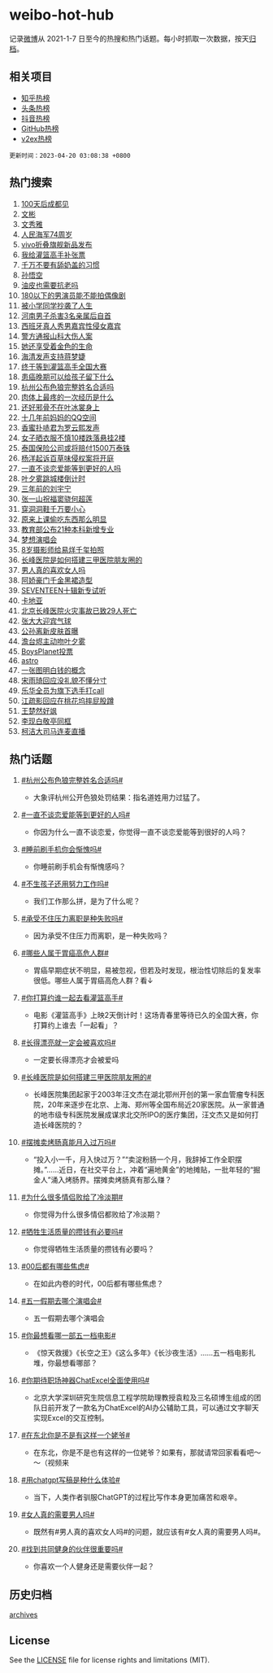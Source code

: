 # weibo-hot-hub

记录[微博](https://www.weibo.com)从 2021-1-7 日至今的热搜和热门话题。每小时抓取一次数据，按天[归档](archives)。

## 相关项目

- [知乎热榜](https://github.com/lonnyzhang423/zhihu-hot-hub)
- [头条热榜](https://github.com/lonnyzhang423/toutiao-hot-hub)
- [抖音热榜](https://github.com/lonnyzhang423/douyin-hot-hub)
- [GitHub热榜](https://github.com/lonnyzhang423/github-hot-hub)
- [v2ex热榜](https://github.com/lonnyzhang423/v2ex-hot-hub)


`更新时间：2023-04-20 03:08:38 +0800`

## 热门搜索

1. [100天后成都见](https://m.weibo.cn/search?containerid=100103type%3D1%26t%3D10%26q%3D%23100%E5%A4%A9%E5%90%8E%E6%88%90%E9%83%BD%E8%A7%81%23&stream_entry_id=51&isnewpage=1&extparam=seat%3D1%26filter_type%3Drealtimehot%26cate%3D10103%26stream_entry_id%3D51%26pos%3D0%26dgr%3D0%26c_type%3D51%26display_time%3D1681931317%26pre_seqid%3D1681931317046027354225&luicode=10000011&lfid=106003type%253D25%2526t%253D3%2526disable_hot%253D1%2526filter_type%253Drealtimehot)
1. [文彬](https://m.weibo.cn/search?containerid=100103type%3D1%26t%3D10%26q%3D%E6%96%87%E5%BD%AC&stream_entry_id=31&isnewpage=1&extparam=seat%3D1%26cate%3D5001%26flag%3D16%26realpos%3D1%26lcate%3D5001%26band_rank%3D1%26stream_entry_id%3D31%26filter_type%3Drealtimehot%26pos%3D0%26q%3D%25E6%2596%2587%25E5%25BD%25AC%26dgr%3D0%26c_type%3D31%26display_time%3D1681931317%26pre_seqid%3D1681931317046027354225&luicode=10000011&lfid=106003type%253D25%2526t%253D3%2526disable_hot%253D1%2526filter_type%253Drealtimehot)
1. [文秀雅](https://m.weibo.cn/search?containerid=100103type%3D1%26t%3D10%26q%3D%E6%96%87%E7%A7%80%E9%9B%85&stream_entry_id=31&isnewpage=1&extparam=seat%3D1%26cate%3D5001%26flag%3D2%26realpos%3D2%26lcate%3D5001%26band_rank%3D2%26stream_entry_id%3D31%26filter_type%3Drealtimehot%26pos%3D1%26q%3D%25E6%2596%2587%25E7%25A7%2580%25E9%259B%2585%26dgr%3D0%26c_type%3D31%26display_time%3D1681931317%26pre_seqid%3D1681931317046027354225&luicode=10000011&lfid=106003type%253D25%2526t%253D3%2526disable_hot%253D1%2526filter_type%253Drealtimehot)
1. [人民海军74周岁](https://m.weibo.cn/search?containerid=100103type%3D1%26t%3D10%26q%3D%23%E4%BA%BA%E6%B0%91%E6%B5%B7%E5%86%9B74%E5%91%A8%E5%B2%81%23&stream_entry_id=31&isnewpage=1&extparam=seat%3D1%26cate%3D5001%26flag%3D0%26realpos%3D3%26lcate%3D5001%26band_rank%3D3%26stream_entry_id%3D31%26filter_type%3Drealtimehot%26pos%3D2%26q%3D%2523%25E4%25BA%25BA%25E6%25B0%2591%25E6%25B5%25B7%25E5%2586%259B74%25E5%2591%25A8%25E5%25B2%2581%2523%26dgr%3D0%26c_type%3D31%26display_time%3D1681931317%26pre_seqid%3D1681931317046027354225&luicode=10000011&lfid=106003type%253D25%2526t%253D3%2526disable_hot%253D1%2526filter_type%253Drealtimehot)
1. [vivo折叠旗舰新品发布](https://m.weibo.cn/search?containerid=100103type%3D1%26t%3D10%26q%3Dvivo%E6%8A%98%E5%8F%A0%E6%97%97%E8%88%B0%E6%96%B0%E5%93%81%E5%8F%91%E5%B8%83&stream_entry_id=31&isnewpage=1&extparam=seat%3D1%26cate%3D5001%26lcate%3D5001%26band_rank%3D4%26stream_entry_id%3D31%26filter_type%3Drealtimehot%26pos%3D3%26adid%3D186826%26q%3Dvivo%25E6%258A%2598%25E5%258F%25A0%25E6%2597%2597%25E8%2588%25B0%25E6%2596%25B0%25E5%2593%2581%25E5%258F%2591%25E5%25B8%2583%26dgr%3D0%26c_type%3D31%26display_time%3D1681931317%26pre_seqid%3D1681931317046027354225&luicode=10000011&lfid=106003type%253D25%2526t%253D3%2526disable_hot%253D1%2526filter_type%253Drealtimehot)
1. [我给灌篮高手补张票](https://m.weibo.cn/search?containerid=100103type%3D1%26t%3D10%26q%3D%23%E6%88%91%E7%BB%99%E7%81%8C%E7%AF%AE%E9%AB%98%E6%89%8B%E8%A1%A5%E5%BC%A0%E7%A5%A8%23&stream_entry_id=31&isnewpage=1&extparam=seat%3D1%26cate%3D5001%26flag%3D0%26realpos%3D4%26lcate%3D5001%26band_rank%3D4%26stream_entry_id%3D31%26filter_type%3Drealtimehot%26pos%3D4%26q%3D%2523%25E6%2588%2591%25E7%25BB%2599%25E7%2581%258C%25E7%25AF%25AE%25E9%25AB%2598%25E6%2589%258B%25E8%25A1%25A5%25E5%25BC%25A0%25E7%25A5%25A8%2523%26dgr%3D0%26c_type%3D31%26display_time%3D1681931317%26pre_seqid%3D1681931317046027354225&luicode=10000011&lfid=106003type%253D25%2526t%253D3%2526disable_hot%253D1%2526filter_type%253Drealtimehot)
1. [千万不要有舔奶盖的习惯](https://m.weibo.cn/search?containerid=100103type%3D1%26t%3D10%26q%3D%23%E5%8D%83%E4%B8%87%E4%B8%8D%E8%A6%81%E6%9C%89%E8%88%94%E5%A5%B6%E7%9B%96%E7%9A%84%E4%B9%A0%E6%83%AF%23&stream_entry_id=31&isnewpage=1&extparam=seat%3D1%26cate%3D5001%26flag%3D2%26realpos%3D5%26lcate%3D5001%26band_rank%3D5%26stream_entry_id%3D31%26filter_type%3Drealtimehot%26pos%3D5%26q%3D%2523%25E5%258D%2583%25E4%25B8%2587%25E4%25B8%258D%25E8%25A6%2581%25E6%259C%2589%25E8%2588%2594%25E5%25A5%25B6%25E7%259B%2596%25E7%259A%2584%25E4%25B9%25A0%25E6%2583%25AF%2523%26dgr%3D0%26c_type%3D31%26display_time%3D1681931317%26pre_seqid%3D1681931317046027354225&luicode=10000011&lfid=106003type%253D25%2526t%253D3%2526disable_hot%253D1%2526filter_type%253Drealtimehot)
1. [孙悟空](https://m.weibo.cn/search?containerid=100103type%3D1%26t%3D10%26q%3D%E5%AD%99%E6%82%9F%E7%A9%BA&stream_entry_id=31&isnewpage=1&extparam=seat%3D1%26cate%3D5001%26flag%3D0%26realpos%3D6%26lcate%3D5001%26band_rank%3D6%26stream_entry_id%3D31%26filter_type%3Drealtimehot%26pos%3D6%26q%3D%25E5%25AD%2599%25E6%2582%259F%25E7%25A9%25BA%26dgr%3D0%26c_type%3D31%26display_time%3D1681931317%26pre_seqid%3D1681931317046027354225&luicode=10000011&lfid=106003type%253D25%2526t%253D3%2526disable_hot%253D1%2526filter_type%253Drealtimehot)
1. [油皮也需要抗老吗](https://m.weibo.cn/search?containerid=100103type%3D1%26t%3D10%26q%3D%23%E6%B2%B9%E7%9A%AE%E4%B9%9F%E9%9C%80%E8%A6%81%E6%8A%97%E8%80%81%E5%90%97%23&stream_entry_id=31&isnewpage=1&extparam=seat%3D1%26topic_ad%3D1%26cate%3D5001%26lcate%3D5001%26band_rank%3D7%26stream_entry_id%3D31%26filter_type%3Drealtimehot%26pos%3D7%26adid%3D186864%26q%3D%2523%25E6%25B2%25B9%25E7%259A%25AE%25E4%25B9%259F%25E9%259C%2580%25E8%25A6%2581%25E6%258A%2597%25E8%2580%2581%25E5%2590%2597%2523%26dgr%3D0%26c_type%3D31%26display_time%3D1681931317%26pre_seqid%3D1681931317046027354225&luicode=10000011&lfid=106003type%253D25%2526t%253D3%2526disable_hot%253D1%2526filter_type%253Drealtimehot)
1. [180以下的男演员能不能拍偶像剧](https://m.weibo.cn/search?containerid=100103type%3D1%26t%3D10%26q%3D%23180%E4%BB%A5%E4%B8%8B%E7%9A%84%E7%94%B7%E6%BC%94%E5%91%98%E8%83%BD%E4%B8%8D%E8%83%BD%E6%8B%8D%E5%81%B6%E5%83%8F%E5%89%A7%23&stream_entry_id=31&isnewpage=1&extparam=seat%3D1%26cate%3D5001%26flag%3D0%26realpos%3D7%26lcate%3D5001%26band_rank%3D7%26stream_entry_id%3D31%26filter_type%3Drealtimehot%26pos%3D8%26q%3D%2523180%25E4%25BB%25A5%25E4%25B8%258B%25E7%259A%2584%25E7%2594%25B7%25E6%25BC%2594%25E5%2591%2598%25E8%2583%25BD%25E4%25B8%258D%25E8%2583%25BD%25E6%258B%258D%25E5%2581%25B6%25E5%2583%258F%25E5%2589%25A7%2523%26dgr%3D0%26c_type%3D31%26display_time%3D1681931317%26pre_seqid%3D1681931317046027354225&luicode=10000011&lfid=106003type%253D25%2526t%253D3%2526disable_hot%253D1%2526filter_type%253Drealtimehot)
1. [被小学同学抄袭了人生](https://m.weibo.cn/search?containerid=100103type%3D1%26t%3D10%26q%3D%23%E8%A2%AB%E5%B0%8F%E5%AD%A6%E5%90%8C%E5%AD%A6%E6%8A%84%E8%A2%AD%E4%BA%86%E4%BA%BA%E7%94%9F%23&stream_entry_id=31&isnewpage=1&extparam=seat%3D1%26cate%3D5001%26flag%3D0%26realpos%3D8%26lcate%3D5001%26band_rank%3D8%26stream_entry_id%3D31%26filter_type%3Drealtimehot%26pos%3D9%26q%3D%2523%25E8%25A2%25AB%25E5%25B0%258F%25E5%25AD%25A6%25E5%2590%258C%25E5%25AD%25A6%25E6%258A%2584%25E8%25A2%25AD%25E4%25BA%2586%25E4%25BA%25BA%25E7%2594%259F%2523%26dgr%3D0%26c_type%3D31%26display_time%3D1681931317%26pre_seqid%3D1681931317046027354225&luicode=10000011&lfid=106003type%253D25%2526t%253D3%2526disable_hot%253D1%2526filter_type%253Drealtimehot)
1. [河南男子杀害3名亲属后自首](https://m.weibo.cn/search?containerid=100103type%3D1%26t%3D10%26q%3D%23%E6%B2%B3%E5%8D%97%E7%94%B7%E5%AD%90%E6%9D%80%E5%AE%B33%E5%90%8D%E4%BA%B2%E5%B1%9E%E5%90%8E%E8%87%AA%E9%A6%96%23&stream_entry_id=31&isnewpage=1&extparam=seat%3D1%26cate%3D5001%26flag%3D0%26realpos%3D9%26lcate%3D5001%26band_rank%3D9%26stream_entry_id%3D31%26filter_type%3Drealtimehot%26pos%3D10%26q%3D%2523%25E6%25B2%25B3%25E5%258D%2597%25E7%2594%25B7%25E5%25AD%2590%25E6%259D%2580%25E5%25AE%25B33%25E5%2590%258D%25E4%25BA%25B2%25E5%25B1%259E%25E5%2590%258E%25E8%2587%25AA%25E9%25A6%2596%2523%26dgr%3D0%26c_type%3D31%26display_time%3D1681931317%26pre_seqid%3D1681931317046027354225&luicode=10000011&lfid=106003type%253D25%2526t%253D3%2526disable_hot%253D1%2526filter_type%253Drealtimehot)
1. [西班牙真人秀男嘉宾性侵女嘉宾](https://m.weibo.cn/search?containerid=100103type%3D1%26t%3D10%26q%3D%23%E8%A5%BF%E7%8F%AD%E7%89%99%E7%9C%9F%E4%BA%BA%E7%A7%80%E7%94%B7%E5%98%89%E5%AE%BE%E6%80%A7%E4%BE%B5%E5%A5%B3%E5%98%89%E5%AE%BE%23&stream_entry_id=31&isnewpage=1&extparam=seat%3D1%26cate%3D5001%26flag%3D0%26realpos%3D10%26lcate%3D5001%26band_rank%3D10%26stream_entry_id%3D31%26filter_type%3Drealtimehot%26pos%3D11%26q%3D%2523%25E8%25A5%25BF%25E7%258F%25AD%25E7%2589%2599%25E7%259C%259F%25E4%25BA%25BA%25E7%25A7%2580%25E7%2594%25B7%25E5%2598%2589%25E5%25AE%25BE%25E6%2580%25A7%25E4%25BE%25B5%25E5%25A5%25B3%25E5%2598%2589%25E5%25AE%25BE%2523%26dgr%3D0%26c_type%3D31%26display_time%3D1681931317%26pre_seqid%3D1681931317046027354225&luicode=10000011&lfid=106003type%253D25%2526t%253D3%2526disable_hot%253D1%2526filter_type%253Drealtimehot)
1. [警方通报山科大伤人案](https://m.weibo.cn/search?containerid=100103type%3D1%26t%3D10%26q%3D%E8%AD%A6%E6%96%B9%E9%80%9A%E6%8A%A5%E5%B1%B1%E7%A7%91%E5%A4%A7%E4%BC%A4%E4%BA%BA%E6%A1%88&stream_entry_id=31&isnewpage=1&extparam=seat%3D1%26cate%3D5001%26flag%3D0%26realpos%3D11%26lcate%3D5001%26band_rank%3D11%26stream_entry_id%3D31%26filter_type%3Drealtimehot%26pos%3D12%26q%3D%25E8%25AD%25A6%25E6%2596%25B9%25E9%2580%259A%25E6%258A%25A5%25E5%25B1%25B1%25E7%25A7%2591%25E5%25A4%25A7%25E4%25BC%25A4%25E4%25BA%25BA%25E6%25A1%2588%26dgr%3D0%26c_type%3D31%26display_time%3D1681931317%26pre_seqid%3D1681931317046027354225&luicode=10000011&lfid=106003type%253D25%2526t%253D3%2526disable_hot%253D1%2526filter_type%253Drealtimehot)
1. [她还享受着金色的生命](https://m.weibo.cn/search?containerid=100103type%3D1%26t%3D10%26q%3D%E5%A5%B9%E8%BF%98%E4%BA%AB%E5%8F%97%E7%9D%80%E9%87%91%E8%89%B2%E7%9A%84%E7%94%9F%E5%91%BD&stream_entry_id=31&isnewpage=1&extparam=seat%3D1%26cate%3D5001%26flag%3D1%26realpos%3D12%26lcate%3D5001%26band_rank%3D12%26stream_entry_id%3D31%26filter_type%3Drealtimehot%26pos%3D13%26q%3D%25E5%25A5%25B9%25E8%25BF%2598%25E4%25BA%25AB%25E5%258F%2597%25E7%259D%2580%25E9%2587%2591%25E8%2589%25B2%25E7%259A%2584%25E7%2594%259F%25E5%2591%25BD%26dgr%3D0%26c_type%3D31%26display_time%3D1681931317%26pre_seqid%3D1681931317046027354225&luicode=10000011&lfid=106003type%253D25%2526t%253D3%2526disable_hot%253D1%2526filter_type%253Drealtimehot)
1. [海清发声支持蒋梦婕](https://m.weibo.cn/search?containerid=100103type%3D1%26t%3D10%26q%3D%23%E6%B5%B7%E6%B8%85%E5%8F%91%E5%A3%B0%E6%94%AF%E6%8C%81%E8%92%8B%E6%A2%A6%E5%A9%95%23&stream_entry_id=31&isnewpage=1&extparam=seat%3D1%26cate%3D5001%26flag%3D0%26realpos%3D13%26lcate%3D5001%26band_rank%3D13%26stream_entry_id%3D31%26filter_type%3Drealtimehot%26pos%3D14%26q%3D%2523%25E6%25B5%25B7%25E6%25B8%2585%25E5%258F%2591%25E5%25A3%25B0%25E6%2594%25AF%25E6%258C%2581%25E8%2592%258B%25E6%25A2%25A6%25E5%25A9%2595%2523%26dgr%3D0%26c_type%3D31%26display_time%3D1681931317%26pre_seqid%3D1681931317046027354225&luicode=10000011&lfid=106003type%253D25%2526t%253D3%2526disable_hot%253D1%2526filter_type%253Drealtimehot)
1. [终于等到灌篮高手全国大赛](https://m.weibo.cn/search?containerid=100103type%3D1%26t%3D10%26q%3D%23%E7%BB%88%E4%BA%8E%E7%AD%89%E5%88%B0%E7%81%8C%E7%AF%AE%E9%AB%98%E6%89%8B%E5%85%A8%E5%9B%BD%E5%A4%A7%E8%B5%9B%23&stream_entry_id=31&isnewpage=1&extparam=seat%3D1%26cate%3D5001%26flag%3D0%26realpos%3D14%26lcate%3D5001%26band_rank%3D14%26stream_entry_id%3D31%26filter_type%3Drealtimehot%26pos%3D15%26q%3D%2523%25E7%25BB%2588%25E4%25BA%258E%25E7%25AD%2589%25E5%2588%25B0%25E7%2581%258C%25E7%25AF%25AE%25E9%25AB%2598%25E6%2589%258B%25E5%2585%25A8%25E5%259B%25BD%25E5%25A4%25A7%25E8%25B5%259B%2523%26dgr%3D0%26c_type%3D31%26display_time%3D1681931317%26pre_seqid%3D1681931317046027354225&luicode=10000011&lfid=106003type%253D25%2526t%253D3%2526disable_hot%253D1%2526filter_type%253Drealtimehot)
1. [患癌晚期可以给孩子留下什么](https://m.weibo.cn/search?containerid=100103type%3D1%26t%3D10%26q%3D%E6%82%A3%E7%99%8C%E6%99%9A%E6%9C%9F%E5%8F%AF%E4%BB%A5%E7%BB%99%E5%AD%A9%E5%AD%90%E7%95%99%E4%B8%8B%E4%BB%80%E4%B9%88&stream_entry_id=31&isnewpage=1&extparam=seat%3D1%26cate%3D5001%26flag%3D0%26realpos%3D15%26lcate%3D5001%26band_rank%3D15%26stream_entry_id%3D31%26filter_type%3Drealtimehot%26pos%3D16%26q%3D%25E6%2582%25A3%25E7%2599%258C%25E6%2599%259A%25E6%259C%259F%25E5%258F%25AF%25E4%25BB%25A5%25E7%25BB%2599%25E5%25AD%25A9%25E5%25AD%2590%25E7%2595%2599%25E4%25B8%258B%25E4%25BB%2580%25E4%25B9%2588%26dgr%3D0%26c_type%3D31%26display_time%3D1681931317%26pre_seqid%3D1681931317046027354225&luicode=10000011&lfid=106003type%253D25%2526t%253D3%2526disable_hot%253D1%2526filter_type%253Drealtimehot)
1. [杭州公布色狼完整姓名合适吗](https://m.weibo.cn/search?containerid=100103type%3D1%26t%3D10%26q%3D%23%E6%9D%AD%E5%B7%9E%E5%85%AC%E5%B8%83%E8%89%B2%E7%8B%BC%E5%AE%8C%E6%95%B4%E5%A7%93%E5%90%8D%E5%90%88%E9%80%82%E5%90%97%23&stream_entry_id=31&isnewpage=1&extparam=seat%3D1%26cate%3D5001%26flag%3D0%26realpos%3D16%26lcate%3D5001%26band_rank%3D16%26stream_entry_id%3D31%26filter_type%3Drealtimehot%26pos%3D17%26q%3D%2523%25E6%259D%25AD%25E5%25B7%259E%25E5%2585%25AC%25E5%25B8%2583%25E8%2589%25B2%25E7%258B%25BC%25E5%25AE%258C%25E6%2595%25B4%25E5%25A7%2593%25E5%2590%258D%25E5%2590%2588%25E9%2580%2582%25E5%2590%2597%2523%26dgr%3D0%26c_type%3D31%26display_time%3D1681931317%26pre_seqid%3D1681931317046027354225&luicode=10000011&lfid=106003type%253D25%2526t%253D3%2526disable_hot%253D1%2526filter_type%253Drealtimehot)
1. [肉体上最疼的一次经历是什么](https://m.weibo.cn/search?containerid=100103type%3D1%26t%3D10%26q%3D%23%E8%82%89%E4%BD%93%E4%B8%8A%E6%9C%80%E7%96%BC%E7%9A%84%E4%B8%80%E6%AC%A1%E7%BB%8F%E5%8E%86%E6%98%AF%E4%BB%80%E4%B9%88%23&stream_entry_id=31&isnewpage=1&extparam=seat%3D1%26cate%3D5001%26flag%3D0%26realpos%3D17%26lcate%3D5001%26band_rank%3D17%26stream_entry_id%3D31%26filter_type%3Drealtimehot%26pos%3D18%26q%3D%2523%25E8%2582%2589%25E4%25BD%2593%25E4%25B8%258A%25E6%259C%2580%25E7%2596%25BC%25E7%259A%2584%25E4%25B8%2580%25E6%25AC%25A1%25E7%25BB%258F%25E5%258E%2586%25E6%2598%25AF%25E4%25BB%2580%25E4%25B9%2588%2523%26dgr%3D0%26c_type%3D31%26display_time%3D1681931317%26pre_seqid%3D1681931317046027354225&luicode=10000011&lfid=106003type%253D25%2526t%253D3%2526disable_hot%253D1%2526filter_type%253Drealtimehot)
1. [还好邪骨不在叶冰裳身上](https://m.weibo.cn/search?containerid=100103type%3D1%26t%3D10%26q%3D%23%E8%BF%98%E5%A5%BD%E9%82%AA%E9%AA%A8%E4%B8%8D%E5%9C%A8%E5%8F%B6%E5%86%B0%E8%A3%B3%E8%BA%AB%E4%B8%8A%23&stream_entry_id=31&isnewpage=1&extparam=seat%3D1%26cate%3D5001%26flag%3D0%26realpos%3D18%26lcate%3D5001%26band_rank%3D18%26stream_entry_id%3D31%26filter_type%3Drealtimehot%26pos%3D19%26q%3D%2523%25E8%25BF%2598%25E5%25A5%25BD%25E9%2582%25AA%25E9%25AA%25A8%25E4%25B8%258D%25E5%259C%25A8%25E5%258F%25B6%25E5%2586%25B0%25E8%25A3%25B3%25E8%25BA%25AB%25E4%25B8%258A%2523%26dgr%3D0%26c_type%3D31%26display_time%3D1681931317%26pre_seqid%3D1681931317046027354225&luicode=10000011&lfid=106003type%253D25%2526t%253D3%2526disable_hot%253D1%2526filter_type%253Drealtimehot)
1. [十几年前妈妈的QQ空间](https://m.weibo.cn/search?containerid=100103type%3D1%26t%3D10%26q%3D%E5%8D%81%E5%87%A0%E5%B9%B4%E5%89%8D%E5%A6%88%E5%A6%88%E7%9A%84QQ%E7%A9%BA%E9%97%B4&stream_entry_id=31&isnewpage=1&extparam=seat%3D1%26cate%3D5001%26flag%3D0%26realpos%3D19%26lcate%3D5001%26band_rank%3D19%26stream_entry_id%3D31%26filter_type%3Drealtimehot%26pos%3D20%26q%3D%25E5%258D%2581%25E5%2587%25A0%25E5%25B9%25B4%25E5%2589%258D%25E5%25A6%2588%25E5%25A6%2588%25E7%259A%2584QQ%25E7%25A9%25BA%25E9%2597%25B4%26dgr%3D0%26c_type%3D31%26display_time%3D1681931317%26pre_seqid%3D1681931317046027354225&luicode=10000011&lfid=106003type%253D25%2526t%253D3%2526disable_hot%253D1%2526filter_type%253Drealtimehot)
1. [香蜜扑哧君为罗云熙发声](https://m.weibo.cn/search?containerid=100103type%3D1%26t%3D10%26q%3D%23%E9%A6%99%E8%9C%9C%E6%89%91%E5%93%A7%E5%90%9B%E4%B8%BA%E7%BD%97%E4%BA%91%E7%86%99%E5%8F%91%E5%A3%B0%23&stream_entry_id=31&isnewpage=1&extparam=seat%3D1%26cate%3D5001%26flag%3D0%26realpos%3D20%26lcate%3D5001%26band_rank%3D20%26stream_entry_id%3D31%26filter_type%3Drealtimehot%26pos%3D21%26q%3D%2523%25E9%25A6%2599%25E8%259C%259C%25E6%2589%2591%25E5%2593%25A7%25E5%2590%259B%25E4%25B8%25BA%25E7%25BD%2597%25E4%25BA%2591%25E7%2586%2599%25E5%258F%2591%25E5%25A3%25B0%2523%26dgr%3D0%26c_type%3D31%26display_time%3D1681931317%26pre_seqid%3D1681931317046027354225&luicode=10000011&lfid=106003type%253D25%2526t%253D3%2526disable_hot%253D1%2526filter_type%253Drealtimehot)
1. [女子晒衣服不慎10楼跌落悬挂2楼](https://m.weibo.cn/search?containerid=100103type%3D1%26t%3D10%26q%3D%23%E5%A5%B3%E5%AD%90%E6%99%92%E8%A1%A3%E6%9C%8D%E4%B8%8D%E6%85%8E10%E6%A5%BC%E8%B7%8C%E8%90%BD%E6%82%AC%E6%8C%822%E6%A5%BC%23&stream_entry_id=31&isnewpage=1&extparam=seat%3D1%26cate%3D5001%26flag%3D0%26realpos%3D21%26lcate%3D5001%26band_rank%3D21%26stream_entry_id%3D31%26filter_type%3Drealtimehot%26pos%3D22%26q%3D%2523%25E5%25A5%25B3%25E5%25AD%2590%25E6%2599%2592%25E8%25A1%25A3%25E6%259C%258D%25E4%25B8%258D%25E6%2585%258E10%25E6%25A5%25BC%25E8%25B7%258C%25E8%2590%25BD%25E6%2582%25AC%25E6%258C%25822%25E6%25A5%25BC%2523%26dgr%3D0%26c_type%3D31%26display_time%3D1681931317%26pre_seqid%3D1681931317046027354225&luicode=10000011&lfid=106003type%253D25%2526t%253D3%2526disable_hot%253D1%2526filter_type%253Drealtimehot)
1. [泰国保险公司或将赔付1500万泰铢](https://m.weibo.cn/search?containerid=100103type%3D1%26t%3D10%26q%3D%23%E6%B3%B0%E5%9B%BD%E4%BF%9D%E9%99%A9%E5%85%AC%E5%8F%B8%E6%88%96%E5%B0%86%E8%B5%94%E4%BB%981500%E4%B8%87%E6%B3%B0%E9%93%A2%23&stream_entry_id=31&isnewpage=1&extparam=seat%3D1%26cate%3D5001%26flag%3D1%26realpos%3D22%26lcate%3D5001%26band_rank%3D22%26stream_entry_id%3D31%26filter_type%3Drealtimehot%26pos%3D23%26q%3D%2523%25E6%25B3%25B0%25E5%259B%25BD%25E4%25BF%259D%25E9%2599%25A9%25E5%2585%25AC%25E5%258F%25B8%25E6%2588%2596%25E5%25B0%2586%25E8%25B5%2594%25E4%25BB%25981500%25E4%25B8%2587%25E6%25B3%25B0%25E9%2593%25A2%2523%26dgr%3D0%26c_type%3D31%26display_time%3D1681931317%26pre_seqid%3D1681931317046027354225&luicode=10000011&lfid=106003type%253D25%2526t%253D3%2526disable_hot%253D1%2526filter_type%253Drealtimehot)
1. [杨洋起诉百草味侵权案将开庭](https://m.weibo.cn/search?containerid=100103type%3D1%26t%3D10%26q%3D%23%E6%9D%A8%E6%B4%8B%E8%B5%B7%E8%AF%89%E7%99%BE%E8%8D%89%E5%91%B3%E4%BE%B5%E6%9D%83%E6%A1%88%E5%B0%86%E5%BC%80%E5%BA%AD%23&stream_entry_id=31&isnewpage=1&extparam=seat%3D1%26cate%3D5001%26flag%3D1%26realpos%3D23%26lcate%3D5001%26band_rank%3D23%26stream_entry_id%3D31%26filter_type%3Drealtimehot%26pos%3D24%26q%3D%2523%25E6%259D%25A8%25E6%25B4%258B%25E8%25B5%25B7%25E8%25AF%2589%25E7%2599%25BE%25E8%258D%2589%25E5%2591%25B3%25E4%25BE%25B5%25E6%259D%2583%25E6%25A1%2588%25E5%25B0%2586%25E5%25BC%2580%25E5%25BA%25AD%2523%26dgr%3D0%26c_type%3D31%26display_time%3D1681931317%26pre_seqid%3D1681931317046027354225&luicode=10000011&lfid=106003type%253D25%2526t%253D3%2526disable_hot%253D1%2526filter_type%253Drealtimehot)
1. [一直不谈恋爱能等到更好的人吗](https://m.weibo.cn/search?containerid=100103type%3D1%26t%3D10%26q%3D%23%E4%B8%80%E7%9B%B4%E4%B8%8D%E8%B0%88%E6%81%8B%E7%88%B1%E8%83%BD%E7%AD%89%E5%88%B0%E6%9B%B4%E5%A5%BD%E7%9A%84%E4%BA%BA%E5%90%97%23&stream_entry_id=31&isnewpage=1&extparam=seat%3D1%26cate%3D5001%26flag%3D0%26realpos%3D24%26lcate%3D5001%26band_rank%3D24%26stream_entry_id%3D31%26filter_type%3Drealtimehot%26pos%3D25%26q%3D%2523%25E4%25B8%2580%25E7%259B%25B4%25E4%25B8%258D%25E8%25B0%2588%25E6%2581%258B%25E7%2588%25B1%25E8%2583%25BD%25E7%25AD%2589%25E5%2588%25B0%25E6%259B%25B4%25E5%25A5%25BD%25E7%259A%2584%25E4%25BA%25BA%25E5%2590%2597%2523%26dgr%3D0%26c_type%3D31%26display_time%3D1681931317%26pre_seqid%3D1681931317046027354225&luicode=10000011&lfid=106003type%253D25%2526t%253D3%2526disable_hot%253D1%2526filter_type%253Drealtimehot)
1. [叶夕雾跳城楼倒计时](https://m.weibo.cn/search?containerid=100103type%3D1%26t%3D10%26q%3D%23%E5%8F%B6%E5%A4%95%E9%9B%BE%E8%B7%B3%E5%9F%8E%E6%A5%BC%E5%80%92%E8%AE%A1%E6%97%B6%23&stream_entry_id=31&isnewpage=1&extparam=seat%3D1%26cate%3D5001%26flag%3D0%26realpos%3D25%26lcate%3D5001%26band_rank%3D25%26stream_entry_id%3D31%26filter_type%3Drealtimehot%26pos%3D26%26q%3D%2523%25E5%258F%25B6%25E5%25A4%2595%25E9%259B%25BE%25E8%25B7%25B3%25E5%259F%258E%25E6%25A5%25BC%25E5%2580%2592%25E8%25AE%25A1%25E6%2597%25B6%2523%26dgr%3D0%26c_type%3D31%26display_time%3D1681931317%26pre_seqid%3D1681931317046027354225&luicode=10000011&lfid=106003type%253D25%2526t%253D3%2526disable_hot%253D1%2526filter_type%253Drealtimehot)
1. [三年前的刘宇宁](https://m.weibo.cn/search?containerid=100103type%3D1%26t%3D10%26q%3D%23%E4%B8%89%E5%B9%B4%E5%89%8D%E7%9A%84%E5%88%98%E5%AE%87%E5%AE%81%23&stream_entry_id=31&isnewpage=1&extparam=seat%3D1%26cate%3D5001%26flag%3D0%26realpos%3D26%26lcate%3D5001%26band_rank%3D26%26stream_entry_id%3D31%26filter_type%3Drealtimehot%26pos%3D27%26q%3D%2523%25E4%25B8%2589%25E5%25B9%25B4%25E5%2589%258D%25E7%259A%2584%25E5%2588%2598%25E5%25AE%2587%25E5%25AE%2581%2523%26dgr%3D0%26c_type%3D31%26display_time%3D1681931317%26pre_seqid%3D1681931317046027354225&luicode=10000011&lfid=106003type%253D25%2526t%253D3%2526disable_hot%253D1%2526filter_type%253Drealtimehot)
1. [张一山祝福窦骁何超莲](https://m.weibo.cn/search?containerid=100103type%3D1%26t%3D10%26q%3D%23%E5%BC%A0%E4%B8%80%E5%B1%B1%E7%A5%9D%E7%A6%8F%E7%AA%A6%E9%AA%81%E4%BD%95%E8%B6%85%E8%8E%B2%23&stream_entry_id=31&isnewpage=1&extparam=seat%3D1%26cate%3D5001%26flag%3D0%26realpos%3D27%26lcate%3D5001%26band_rank%3D27%26stream_entry_id%3D31%26filter_type%3Drealtimehot%26pos%3D28%26q%3D%2523%25E5%25BC%25A0%25E4%25B8%2580%25E5%25B1%25B1%25E7%25A5%259D%25E7%25A6%258F%25E7%25AA%25A6%25E9%25AA%2581%25E4%25BD%2595%25E8%25B6%2585%25E8%258E%25B2%2523%26dgr%3D0%26c_type%3D31%26display_time%3D1681931317%26pre_seqid%3D1681931317046027354225&luicode=10000011&lfid=106003type%253D25%2526t%253D3%2526disable_hot%253D1%2526filter_type%253Drealtimehot)
1. [穿洞洞鞋千万要小心](https://m.weibo.cn/search?containerid=100103type%3D1%26t%3D10%26q%3D%23%E7%A9%BF%E6%B4%9E%E6%B4%9E%E9%9E%8B%E5%8D%83%E4%B8%87%E8%A6%81%E5%B0%8F%E5%BF%83%23&stream_entry_id=31&isnewpage=1&extparam=seat%3D1%26cate%3D5001%26flag%3D0%26realpos%3D28%26lcate%3D5001%26band_rank%3D28%26stream_entry_id%3D31%26filter_type%3Drealtimehot%26pos%3D29%26q%3D%2523%25E7%25A9%25BF%25E6%25B4%259E%25E6%25B4%259E%25E9%259E%258B%25E5%258D%2583%25E4%25B8%2587%25E8%25A6%2581%25E5%25B0%258F%25E5%25BF%2583%2523%26dgr%3D0%26c_type%3D31%26display_time%3D1681931317%26pre_seqid%3D1681931317046027354225&luicode=10000011&lfid=106003type%253D25%2526t%253D3%2526disable_hot%253D1%2526filter_type%253Drealtimehot)
1. [原来上课偷吃东西那么明显](https://m.weibo.cn/search?containerid=100103type%3D1%26t%3D10%26q%3D%23%E5%8E%9F%E6%9D%A5%E4%B8%8A%E8%AF%BE%E5%81%B7%E5%90%83%E4%B8%9C%E8%A5%BF%E9%82%A3%E4%B9%88%E6%98%8E%E6%98%BE%23&stream_entry_id=31&isnewpage=1&extparam=seat%3D1%26cate%3D5001%26flag%3D0%26realpos%3D29%26lcate%3D5001%26band_rank%3D29%26stream_entry_id%3D31%26filter_type%3Drealtimehot%26pos%3D30%26q%3D%2523%25E5%258E%259F%25E6%259D%25A5%25E4%25B8%258A%25E8%25AF%25BE%25E5%2581%25B7%25E5%2590%2583%25E4%25B8%259C%25E8%25A5%25BF%25E9%2582%25A3%25E4%25B9%2588%25E6%2598%258E%25E6%2598%25BE%2523%26dgr%3D0%26c_type%3D31%26display_time%3D1681931317%26pre_seqid%3D1681931317046027354225&luicode=10000011&lfid=106003type%253D25%2526t%253D3%2526disable_hot%253D1%2526filter_type%253Drealtimehot)
1. [教育部公布21种本科新增专业](https://m.weibo.cn/search?containerid=100103type%3D1%26t%3D10%26q%3D%23%E6%95%99%E8%82%B2%E9%83%A8%E5%85%AC%E5%B8%8321%E7%A7%8D%E6%9C%AC%E7%A7%91%E6%96%B0%E5%A2%9E%E4%B8%93%E4%B8%9A%23&stream_entry_id=31&isnewpage=1&extparam=seat%3D1%26cate%3D5001%26flag%3D0%26realpos%3D30%26lcate%3D5001%26band_rank%3D30%26stream_entry_id%3D31%26filter_type%3Drealtimehot%26pos%3D31%26q%3D%2523%25E6%2595%2599%25E8%2582%25B2%25E9%2583%25A8%25E5%2585%25AC%25E5%25B8%258321%25E7%25A7%258D%25E6%259C%25AC%25E7%25A7%2591%25E6%2596%25B0%25E5%25A2%259E%25E4%25B8%2593%25E4%25B8%259A%2523%26dgr%3D0%26c_type%3D31%26display_time%3D1681931317%26pre_seqid%3D1681931317046027354225&luicode=10000011&lfid=106003type%253D25%2526t%253D3%2526disable_hot%253D1%2526filter_type%253Drealtimehot)
1. [梦想演唱会](https://m.weibo.cn/search?containerid=100103type%3D1%26t%3D10%26q%3D%E6%A2%A6%E6%83%B3%E6%BC%94%E5%94%B1%E4%BC%9A&stream_entry_id=31&isnewpage=1&extparam=seat%3D1%26cate%3D5001%26flag%3D0%26realpos%3D31%26lcate%3D5001%26band_rank%3D31%26stream_entry_id%3D31%26filter_type%3Drealtimehot%26pos%3D32%26q%3D%25E6%25A2%25A6%25E6%2583%25B3%25E6%25BC%2594%25E5%2594%25B1%25E4%25BC%259A%26dgr%3D0%26c_type%3D31%26display_time%3D1681931317%26pre_seqid%3D1681931317046027354225&luicode=10000011&lfid=106003type%253D25%2526t%253D3%2526disable_hot%253D1%2526filter_type%253Drealtimehot)
1. [8岁摄影师给易烊千玺拍照](https://m.weibo.cn/search?containerid=100103type%3D1%26t%3D10%26q%3D%238%E5%B2%81%E6%91%84%E5%BD%B1%E5%B8%88%E7%BB%99%E6%98%93%E7%83%8A%E5%8D%83%E7%8E%BA%E6%8B%8D%E7%85%A7%23&stream_entry_id=31&isnewpage=1&extparam=seat%3D1%26cate%3D5001%26flag%3D0%26realpos%3D32%26lcate%3D5001%26band_rank%3D32%26stream_entry_id%3D31%26filter_type%3Drealtimehot%26pos%3D33%26q%3D%25238%25E5%25B2%2581%25E6%2591%2584%25E5%25BD%25B1%25E5%25B8%2588%25E7%25BB%2599%25E6%2598%2593%25E7%2583%258A%25E5%258D%2583%25E7%258E%25BA%25E6%258B%258D%25E7%2585%25A7%2523%26dgr%3D0%26c_type%3D31%26display_time%3D1681931317%26pre_seqid%3D1681931317046027354225&luicode=10000011&lfid=106003type%253D25%2526t%253D3%2526disable_hot%253D1%2526filter_type%253Drealtimehot)
1. [长峰医院是如何搭建三甲医院朋友圈的](https://m.weibo.cn/search?containerid=100103type%3D1%26t%3D10%26q%3D%23%E9%95%BF%E5%B3%B0%E5%8C%BB%E9%99%A2%E6%98%AF%E5%A6%82%E4%BD%95%E6%90%AD%E5%BB%BA%E4%B8%89%E7%94%B2%E5%8C%BB%E9%99%A2%E6%9C%8B%E5%8F%8B%E5%9C%88%E7%9A%84%23&stream_entry_id=31&isnewpage=1&extparam=seat%3D1%26cate%3D5001%26flag%3D0%26realpos%3D33%26lcate%3D5001%26band_rank%3D33%26stream_entry_id%3D31%26filter_type%3Drealtimehot%26pos%3D34%26q%3D%2523%25E9%2595%25BF%25E5%25B3%25B0%25E5%258C%25BB%25E9%2599%25A2%25E6%2598%25AF%25E5%25A6%2582%25E4%25BD%2595%25E6%2590%25AD%25E5%25BB%25BA%25E4%25B8%2589%25E7%2594%25B2%25E5%258C%25BB%25E9%2599%25A2%25E6%259C%258B%25E5%258F%258B%25E5%259C%2588%25E7%259A%2584%2523%26dgr%3D0%26c_type%3D31%26display_time%3D1681931317%26pre_seqid%3D1681931317046027354225&luicode=10000011&lfid=106003type%253D25%2526t%253D3%2526disable_hot%253D1%2526filter_type%253Drealtimehot)
1. [男人真的喜欢女人吗](https://m.weibo.cn/search?containerid=100103type%3D1%26t%3D10%26q%3D%E7%94%B7%E4%BA%BA%E7%9C%9F%E7%9A%84%E5%96%9C%E6%AC%A2%E5%A5%B3%E4%BA%BA%E5%90%97&stream_entry_id=31&isnewpage=1&extparam=seat%3D1%26cate%3D5001%26flag%3D0%26realpos%3D34%26lcate%3D5001%26band_rank%3D34%26stream_entry_id%3D31%26filter_type%3Drealtimehot%26pos%3D35%26q%3D%25E7%2594%25B7%25E4%25BA%25BA%25E7%259C%259F%25E7%259A%2584%25E5%2596%259C%25E6%25AC%25A2%25E5%25A5%25B3%25E4%25BA%25BA%25E5%2590%2597%26dgr%3D0%26c_type%3D31%26display_time%3D1681931317%26pre_seqid%3D1681931317046027354225&luicode=10000011&lfid=106003type%253D25%2526t%253D3%2526disable_hot%253D1%2526filter_type%253Drealtimehot)
1. [阿娇豪门千金黑裙造型](https://m.weibo.cn/search?containerid=100103type%3D1%26t%3D10%26q%3D%23%E9%98%BF%E5%A8%87%E8%B1%AA%E9%97%A8%E5%8D%83%E9%87%91%E9%BB%91%E8%A3%99%E9%80%A0%E5%9E%8B%23&stream_entry_id=31&isnewpage=1&extparam=seat%3D1%26cate%3D5001%26flag%3D0%26realpos%3D35%26lcate%3D5001%26band_rank%3D35%26stream_entry_id%3D31%26filter_type%3Drealtimehot%26pos%3D36%26q%3D%2523%25E9%2598%25BF%25E5%25A8%2587%25E8%25B1%25AA%25E9%2597%25A8%25E5%258D%2583%25E9%2587%2591%25E9%25BB%2591%25E8%25A3%2599%25E9%2580%25A0%25E5%259E%258B%2523%26dgr%3D0%26c_type%3D31%26display_time%3D1681931317%26pre_seqid%3D1681931317046027354225&luicode=10000011&lfid=106003type%253D25%2526t%253D3%2526disable_hot%253D1%2526filter_type%253Drealtimehot)
1. [SEVENTEEN十辑新专试听](https://m.weibo.cn/search?containerid=100103type%3D1%26t%3D10%26q%3D%23SEVENTEEN%E5%8D%81%E8%BE%91%E6%96%B0%E4%B8%93%E8%AF%95%E5%90%AC%23&stream_entry_id=31&isnewpage=1&extparam=seat%3D1%26cate%3D5001%26flag%3D0%26realpos%3D36%26lcate%3D5001%26band_rank%3D36%26stream_entry_id%3D31%26filter_type%3Drealtimehot%26pos%3D37%26q%3D%2523SEVENTEEN%25E5%258D%2581%25E8%25BE%2591%25E6%2596%25B0%25E4%25B8%2593%25E8%25AF%2595%25E5%2590%25AC%2523%26dgr%3D0%26c_type%3D31%26display_time%3D1681931317%26pre_seqid%3D1681931317046027354225&luicode=10000011&lfid=106003type%253D25%2526t%253D3%2526disable_hot%253D1%2526filter_type%253Drealtimehot)
1. [卡地亚](https://m.weibo.cn/search?containerid=100103type%3D1%26t%3D10%26q%3D%E5%8D%A1%E5%9C%B0%E4%BA%9A&stream_entry_id=31&isnewpage=1&extparam=seat%3D1%26cate%3D5001%26flag%3D0%26realpos%3D37%26lcate%3D5001%26band_rank%3D37%26stream_entry_id%3D31%26filter_type%3Drealtimehot%26pos%3D38%26q%3D%25E5%258D%25A1%25E5%259C%25B0%25E4%25BA%259A%26dgr%3D0%26c_type%3D31%26display_time%3D1681931317%26pre_seqid%3D1681931317046027354225&luicode=10000011&lfid=106003type%253D25%2526t%253D3%2526disable_hot%253D1%2526filter_type%253Drealtimehot)
1. [北京长峰医院火灾事故已致29人死亡](https://m.weibo.cn/search?containerid=100103type%3D1%26t%3D10%26q%3D%23%E5%8C%97%E4%BA%AC%E9%95%BF%E5%B3%B0%E5%8C%BB%E9%99%A2%E7%81%AB%E7%81%BE%E4%BA%8B%E6%95%85%E5%B7%B2%E8%87%B429%E4%BA%BA%E6%AD%BB%E4%BA%A1%23&stream_entry_id=31&isnewpage=1&extparam=seat%3D1%26cate%3D5001%26flag%3D0%26realpos%3D38%26lcate%3D5001%26band_rank%3D38%26stream_entry_id%3D31%26filter_type%3Drealtimehot%26pos%3D39%26q%3D%2523%25E5%258C%2597%25E4%25BA%25AC%25E9%2595%25BF%25E5%25B3%25B0%25E5%258C%25BB%25E9%2599%25A2%25E7%2581%25AB%25E7%2581%25BE%25E4%25BA%258B%25E6%2595%2585%25E5%25B7%25B2%25E8%2587%25B429%25E4%25BA%25BA%25E6%25AD%25BB%25E4%25BA%25A1%2523%26dgr%3D0%26c_type%3D31%26display_time%3D1681931317%26pre_seqid%3D1681931317046027354225&luicode=10000011&lfid=106003type%253D25%2526t%253D3%2526disable_hot%253D1%2526filter_type%253Drealtimehot)
1. [张大大迎宾气球](https://m.weibo.cn/search?containerid=100103type%3D1%26t%3D10%26q%3D%23%E5%BC%A0%E5%A4%A7%E5%A4%A7%E8%BF%8E%E5%AE%BE%E6%B0%94%E7%90%83%23&stream_entry_id=31&isnewpage=1&extparam=seat%3D1%26cate%3D5001%26flag%3D0%26realpos%3D39%26lcate%3D5001%26band_rank%3D39%26stream_entry_id%3D31%26filter_type%3Drealtimehot%26pos%3D40%26q%3D%2523%25E5%25BC%25A0%25E5%25A4%25A7%25E5%25A4%25A7%25E8%25BF%258E%25E5%25AE%25BE%25E6%25B0%2594%25E7%2590%2583%2523%26dgr%3D0%26c_type%3D31%26display_time%3D1681931317%26pre_seqid%3D1681931317046027354225&luicode=10000011&lfid=106003type%253D25%2526t%253D3%2526disable_hot%253D1%2526filter_type%253Drealtimehot)
1. [公孙离新皮肤首曝](https://m.weibo.cn/search?containerid=100103type%3D1%26t%3D10%26q%3D%23%E5%85%AC%E5%AD%99%E7%A6%BB%E6%96%B0%E7%9A%AE%E8%82%A4%E9%A6%96%E6%9B%9D%23&stream_entry_id=31&isnewpage=1&extparam=seat%3D1%26cate%3D5001%26flag%3D0%26realpos%3D40%26lcate%3D5001%26band_rank%3D40%26stream_entry_id%3D31%26filter_type%3Drealtimehot%26pos%3D41%26q%3D%2523%25E5%2585%25AC%25E5%25AD%2599%25E7%25A6%25BB%25E6%2596%25B0%25E7%259A%25AE%25E8%2582%25A4%25E9%25A6%2596%25E6%259B%259D%2523%26dgr%3D0%26c_type%3D31%26display_time%3D1681931317%26pre_seqid%3D1681931317046027354225&luicode=10000011&lfid=106003type%253D25%2526t%253D3%2526disable_hot%253D1%2526filter_type%253Drealtimehot)
1. [澹台烬主动吻叶夕雾](https://m.weibo.cn/search?containerid=100103type%3D1%26t%3D10%26q%3D%23%E6%BE%B9%E5%8F%B0%E7%83%AC%E4%B8%BB%E5%8A%A8%E5%90%BB%E5%8F%B6%E5%A4%95%E9%9B%BE%23&stream_entry_id=31&isnewpage=1&extparam=seat%3D1%26cate%3D5001%26flag%3D0%26realpos%3D41%26lcate%3D5001%26band_rank%3D41%26stream_entry_id%3D31%26filter_type%3Drealtimehot%26pos%3D42%26q%3D%2523%25E6%25BE%25B9%25E5%258F%25B0%25E7%2583%25AC%25E4%25B8%25BB%25E5%258A%25A8%25E5%2590%25BB%25E5%258F%25B6%25E5%25A4%2595%25E9%259B%25BE%2523%26dgr%3D0%26c_type%3D31%26display_time%3D1681931317%26pre_seqid%3D1681931317046027354225&luicode=10000011&lfid=106003type%253D25%2526t%253D3%2526disable_hot%253D1%2526filter_type%253Drealtimehot)
1. [BoysPlanet投票](https://m.weibo.cn/search?containerid=100103type%3D1%26t%3D10%26q%3DBoysPlanet%E6%8A%95%E7%A5%A8&stream_entry_id=31&isnewpage=1&extparam=seat%3D1%26cate%3D5001%26flag%3D0%26realpos%3D42%26lcate%3D5001%26band_rank%3D42%26stream_entry_id%3D31%26filter_type%3Drealtimehot%26pos%3D43%26q%3DBoysPlanet%25E6%258A%2595%25E7%25A5%25A8%26dgr%3D0%26c_type%3D31%26display_time%3D1681931317%26pre_seqid%3D1681931317046027354225&luicode=10000011&lfid=106003type%253D25%2526t%253D3%2526disable_hot%253D1%2526filter_type%253Drealtimehot)
1. [astro](https://m.weibo.cn/search?containerid=100103type%3D1%26t%3D10%26q%3Dastro&stream_entry_id=31&isnewpage=1&extparam=seat%3D1%26cate%3D5001%26flag%3D0%26realpos%3D43%26lcate%3D5001%26band_rank%3D43%26stream_entry_id%3D31%26filter_type%3Drealtimehot%26pos%3D44%26q%3Dastro%26dgr%3D0%26c_type%3D31%26display_time%3D1681931317%26pre_seqid%3D1681931317046027354225&luicode=10000011&lfid=106003type%253D25%2526t%253D3%2526disable_hot%253D1%2526filter_type%253Drealtimehot)
1. [一张图明白钱的概念](https://m.weibo.cn/search?containerid=100103type%3D1%26t%3D10%26q%3D%E4%B8%80%E5%BC%A0%E5%9B%BE%E6%98%8E%E7%99%BD%E9%92%B1%E7%9A%84%E6%A6%82%E5%BF%B5&stream_entry_id=31&isnewpage=1&extparam=seat%3D1%26cate%3D5001%26flag%3D0%26realpos%3D44%26lcate%3D5001%26band_rank%3D44%26stream_entry_id%3D31%26filter_type%3Drealtimehot%26pos%3D45%26q%3D%25E4%25B8%2580%25E5%25BC%25A0%25E5%259B%25BE%25E6%2598%258E%25E7%2599%25BD%25E9%2592%25B1%25E7%259A%2584%25E6%25A6%2582%25E5%25BF%25B5%26dgr%3D0%26c_type%3D31%26display_time%3D1681931317%26pre_seqid%3D1681931317046027354225&luicode=10000011&lfid=106003type%253D25%2526t%253D3%2526disable_hot%253D1%2526filter_type%253Drealtimehot)
1. [宋雨琦回应没礼貌不懂分寸](https://m.weibo.cn/search?containerid=100103type%3D1%26t%3D10%26q%3D%23%E5%AE%8B%E9%9B%A8%E7%90%A6%E5%9B%9E%E5%BA%94%E6%B2%A1%E7%A4%BC%E8%B2%8C%E4%B8%8D%E6%87%82%E5%88%86%E5%AF%B8%23&stream_entry_id=31&isnewpage=1&extparam=seat%3D1%26cate%3D5001%26flag%3D0%26realpos%3D45%26lcate%3D5001%26band_rank%3D45%26stream_entry_id%3D31%26filter_type%3Drealtimehot%26pos%3D46%26q%3D%2523%25E5%25AE%258B%25E9%259B%25A8%25E7%2590%25A6%25E5%259B%259E%25E5%25BA%2594%25E6%25B2%25A1%25E7%25A4%25BC%25E8%25B2%258C%25E4%25B8%258D%25E6%2587%2582%25E5%2588%2586%25E5%25AF%25B8%2523%26dgr%3D0%26c_type%3D31%26display_time%3D1681931317%26pre_seqid%3D1681931317046027354225&luicode=10000011&lfid=106003type%253D25%2526t%253D3%2526disable_hot%253D1%2526filter_type%253Drealtimehot)
1. [乐华全员为旗下选手打call](https://m.weibo.cn/search?containerid=100103type%3D1%26t%3D10%26q%3D%23%E4%B9%90%E5%8D%8E%E5%85%A8%E5%91%98%E4%B8%BA%E6%97%97%E4%B8%8B%E9%80%89%E6%89%8B%E6%89%93call%23&stream_entry_id=31&isnewpage=1&extparam=seat%3D1%26cate%3D5001%26flag%3D0%26realpos%3D46%26lcate%3D5001%26band_rank%3D46%26stream_entry_id%3D31%26filter_type%3Drealtimehot%26pos%3D47%26q%3D%2523%25E4%25B9%2590%25E5%258D%258E%25E5%2585%25A8%25E5%2591%2598%25E4%25B8%25BA%25E6%2597%2597%25E4%25B8%258B%25E9%2580%2589%25E6%2589%258B%25E6%2589%2593call%2523%26dgr%3D0%26c_type%3D31%26display_time%3D1681931317%26pre_seqid%3D1681931317046027354225&luicode=10000011&lfid=106003type%253D25%2526t%253D3%2526disable_hot%253D1%2526filter_type%253Drealtimehot)
1. [江疏影回应在桃花坞摔屁股蹲](https://m.weibo.cn/search?containerid=100103type%3D1%26t%3D10%26q%3D%23%E6%B1%9F%E7%96%8F%E5%BD%B1%E5%9B%9E%E5%BA%94%E5%9C%A8%E6%A1%83%E8%8A%B1%E5%9D%9E%E6%91%94%E5%B1%81%E8%82%A1%E8%B9%B2%23&stream_entry_id=31&isnewpage=1&extparam=seat%3D1%26cate%3D5001%26flag%3D0%26realpos%3D47%26lcate%3D5001%26band_rank%3D47%26stream_entry_id%3D31%26filter_type%3Drealtimehot%26pos%3D48%26q%3D%2523%25E6%25B1%259F%25E7%2596%258F%25E5%25BD%25B1%25E5%259B%259E%25E5%25BA%2594%25E5%259C%25A8%25E6%25A1%2583%25E8%258A%25B1%25E5%259D%259E%25E6%2591%2594%25E5%25B1%2581%25E8%2582%25A1%25E8%25B9%25B2%2523%26dgr%3D0%26c_type%3D31%26display_time%3D1681931317%26pre_seqid%3D1681931317046027354225&luicode=10000011&lfid=106003type%253D25%2526t%253D3%2526disable_hot%253D1%2526filter_type%253Drealtimehot)
1. [王楚然好飒](https://m.weibo.cn/search?containerid=100103type%3D1%26t%3D10%26q%3D%E7%8E%8B%E6%A5%9A%E7%84%B6%E5%A5%BD%E9%A3%92&stream_entry_id=31&isnewpage=1&extparam=seat%3D1%26cate%3D5001%26flag%3D0%26realpos%3D48%26lcate%3D5001%26band_rank%3D48%26stream_entry_id%3D31%26filter_type%3Drealtimehot%26pos%3D49%26q%3D%25E7%258E%258B%25E6%25A5%259A%25E7%2584%25B6%25E5%25A5%25BD%25E9%25A3%2592%26dgr%3D0%26c_type%3D31%26display_time%3D1681931317%26pre_seqid%3D1681931317046027354225&luicode=10000011&lfid=106003type%253D25%2526t%253D3%2526disable_hot%253D1%2526filter_type%253Drealtimehot)
1. [李现白敬亭同框](https://m.weibo.cn/search?containerid=100103type%3D1%26t%3D10%26q%3D%23%E6%9D%8E%E7%8E%B0%E7%99%BD%E6%95%AC%E4%BA%AD%E5%90%8C%E6%A1%86%23&stream_entry_id=31&isnewpage=1&extparam=seat%3D1%26cate%3D5001%26flag%3D0%26realpos%3D49%26lcate%3D5001%26band_rank%3D49%26stream_entry_id%3D31%26filter_type%3Drealtimehot%26pos%3D50%26q%3D%2523%25E6%259D%258E%25E7%258E%25B0%25E7%2599%25BD%25E6%2595%25AC%25E4%25BA%25AD%25E5%2590%258C%25E6%25A1%2586%2523%26dgr%3D0%26c_type%3D31%26display_time%3D1681931317%26pre_seqid%3D1681931317046027354225&luicode=10000011&lfid=106003type%253D25%2526t%253D3%2526disable_hot%253D1%2526filter_type%253Drealtimehot)
1. [柯洁大司马连麦直播](https://m.weibo.cn/search?containerid=100103type%3D1%26t%3D10%26q%3D%23%E6%9F%AF%E6%B4%81%E5%A4%A7%E5%8F%B8%E9%A9%AC%E8%BF%9E%E9%BA%A6%E7%9B%B4%E6%92%AD%23&stream_entry_id=31&isnewpage=1&extparam=seat%3D1%26cate%3D5001%26flag%3D0%26realpos%3D50%26lcate%3D5001%26band_rank%3D50%26stream_entry_id%3D31%26filter_type%3Drealtimehot%26pos%3D51%26q%3D%2523%25E6%259F%25AF%25E6%25B4%2581%25E5%25A4%25A7%25E5%258F%25B8%25E9%25A9%25AC%25E8%25BF%259E%25E9%25BA%25A6%25E7%259B%25B4%25E6%2592%25AD%2523%26dgr%3D0%26c_type%3D31%26display_time%3D1681931317%26pre_seqid%3D1681931317046027354225&luicode=10000011&lfid=106003type%253D25%2526t%253D3%2526disable_hot%253D1%2526filter_type%253Drealtimehot)

## 热门话题

1. [#杭州公布色狼完整姓名合适吗#](https://m.weibo.cn/search?containerid=231522type%3D1%26t%3D10%26q%3D%23%E6%9D%AD%E5%B7%9E%E5%85%AC%E5%B8%83%E8%89%B2%E7%8B%BC%E5%AE%8C%E6%95%B4%E5%A7%93%E5%90%8D%E5%90%88%E9%80%82%E5%90%97%23&stream_entry_id=128&isnewpage=1&extparam=seat%3D1%26cate%3D5004%26pos%3D1-0-0%26unitid%3D1681895881960%26lcate%3D5004%26dgr%3D0%26c_type%3D128%26display_time%3D1681931318%26pre_seqid%3D1681931318375032421125&luicode=10000011&lfid=231648_-_4)
    - 大象评杭州公开色狼处罚结果：指名道姓用力过猛了。

1. [#一直不谈恋爱能等到更好的人吗#](https://m.weibo.cn/search?containerid=231522type%3D1%26t%3D10%26q%3D%23%E4%B8%80%E7%9B%B4%E4%B8%8D%E8%B0%88%E6%81%8B%E7%88%B1%E8%83%BD%E7%AD%89%E5%88%B0%E6%9B%B4%E5%A5%BD%E7%9A%84%E4%BA%BA%E5%90%97%23&stream_entry_id=128&isnewpage=1&extparam=seat%3D1%26cate%3D5004%26pos%3D1-0-1%26unitid%3D1681900669202%26lcate%3D5004%26dgr%3D0%26c_type%3D128%26display_time%3D1681931318%26pre_seqid%3D1681931318375032421125&luicode=10000011&lfid=231648_-_4)
    - 你因为什么一直不谈恋爱，你觉得一直不谈恋爱能等到很好的人吗？

1. [#睡前刷手机你会惭愧吗#](https://m.weibo.cn/search?containerid=231522type%3D1%26t%3D10%26q%3D%23%E7%9D%A1%E5%89%8D%E5%88%B7%E6%89%8B%E6%9C%BA%E4%BD%A0%E4%BC%9A%E6%83%AD%E6%84%A7%E5%90%97%23&stream_entry_id=128&isnewpage=1&extparam=seat%3D1%26cate%3D5004%26pos%3D1-0-2%26unitid%3D1681804687085%26lcate%3D5004%26dgr%3D0%26c_type%3D128%26display_time%3D1681931318%26pre_seqid%3D1681931318375032421125&luicode=10000011&lfid=231648_-_4)
    - 你睡前刷手机会有惭愧感吗？

1. [#不生孩子还用努力工作吗#](https://m.weibo.cn/search?containerid=231522type%3D1%26t%3D10%26q%3D%23%E4%B8%8D%E7%94%9F%E5%AD%A9%E5%AD%90%E8%BF%98%E7%94%A8%E5%8A%AA%E5%8A%9B%E5%B7%A5%E4%BD%9C%E5%90%97%23&stream_entry_id=128&isnewpage=1&extparam=seat%3D1%26cate%3D5004%26pos%3D1-0-3%26unitid%3D1681897116702%26lcate%3D5004%26dgr%3D0%26c_type%3D128%26display_time%3D1681931318%26pre_seqid%3D1681931318375032421125&luicode=10000011&lfid=231648_-_4)
    - 我们工作那么拼，是为了什么呢？

1. [#承受不住压力离职是种失败吗#](https://m.weibo.cn/search?containerid=231522type%3D1%26t%3D10%26q%3D%23%E6%89%BF%E5%8F%97%E4%B8%8D%E4%BD%8F%E5%8E%8B%E5%8A%9B%E7%A6%BB%E8%81%8C%E6%98%AF%E7%A7%8D%E5%A4%B1%E8%B4%A5%E5%90%97%23&stream_entry_id=128&isnewpage=1&extparam=seat%3D1%26cate%3D5004%26pos%3D1-0-4%26unitid%3D1681859868235%26lcate%3D5004%26dgr%3D0%26c_type%3D128%26display_time%3D1681931318%26pre_seqid%3D1681931318375032421125&luicode=10000011&lfid=231648_-_4)
    - 因为承受不住压力而离职，是一种失败吗？

1. [#哪些人属于胃癌高危人群#](https://m.weibo.cn/search?containerid=231522type%3D1%26t%3D10%26q%3D%23%E5%93%AA%E4%BA%9B%E4%BA%BA%E5%B1%9E%E4%BA%8E%E8%83%83%E7%99%8C%E9%AB%98%E5%8D%B1%E4%BA%BA%E7%BE%A4%23&stream_entry_id=128&isnewpage=1&extparam=seat%3D1%26cate%3D5004%26pos%3D1-0-5%26unitid%3D1681781840842%26lcate%3D5004%26dgr%3D0%26c_type%3D128%26display_time%3D1681931318%26pre_seqid%3D1681931318375032421125&luicode=10000011&lfid=231648_-_4)
    - 胃癌早期症状不明显，易被忽视，但若及时发现，根治性切除后的复发率很低。哪些人属于胃癌高危人群？看↓

1. [#你打算约谁一起去看灌篮高手#](https://m.weibo.cn/search?containerid=231522type%3D1%26t%3D10%26q%3D%23%E4%BD%A0%E6%89%93%E7%AE%97%E7%BA%A6%E8%B0%81%E4%B8%80%E8%B5%B7%E5%8E%BB%E7%9C%8B%E7%81%8C%E7%AF%AE%E9%AB%98%E6%89%8B%23&stream_entry_id=128&isnewpage=1&extparam=seat%3D1%26cate%3D5004%26pos%3D1-0-6%26unitid%3D1681814566889%26lcate%3D5004%26dgr%3D0%26c_type%3D128%26display_time%3D1681931318%26pre_seqid%3D1681931318375032421125&luicode=10000011&lfid=231648_-_4)
    - 电影《灌篮高手》上映2天倒计时！这场青春里等待已久的全国大赛，你打算约上谁去「一起看」？

1. [#长得漂亮就一定会被喜欢吗#](https://m.weibo.cn/search?containerid=231522type%3D1%26t%3D10%26q%3D%23%E9%95%BF%E5%BE%97%E6%BC%82%E4%BA%AE%E5%B0%B1%E4%B8%80%E5%AE%9A%E4%BC%9A%E8%A2%AB%E5%96%9C%E6%AC%A2%E5%90%97%23&stream_entry_id=128&isnewpage=1&extparam=seat%3D1%26cate%3D5004%26pos%3D1-0-7%26unitid%3D1681903071684%26lcate%3D5004%26dgr%3D0%26c_type%3D128%26display_time%3D1681931318%26pre_seqid%3D1681931318375032421125&luicode=10000011&lfid=231648_-_4)
    - 一定要长得漂亮才会被爱吗

1. [#长峰医院是如何搭建三甲医院朋友圈的#](https://m.weibo.cn/search?containerid=231522type%3D1%26t%3D10%26q%3D%23%E9%95%BF%E5%B3%B0%E5%8C%BB%E9%99%A2%E6%98%AF%E5%A6%82%E4%BD%95%E6%90%AD%E5%BB%BA%E4%B8%89%E7%94%B2%E5%8C%BB%E9%99%A2%E6%9C%8B%E5%8F%8B%E5%9C%88%E7%9A%84%23&stream_entry_id=128&isnewpage=1&extparam=seat%3D1%26cate%3D5004%26pos%3D1-0-8%26unitid%3D1681915440545%26lcate%3D5004%26dgr%3D0%26c_type%3D128%26display_time%3D1681931318%26pre_seqid%3D1681931318375032421125&luicode=10000011&lfid=231648_-_4)
    - 长峰医院集团起家于2003年汪文杰在湖北鄂州开创的第一家血管瘤专科医院，20年来逐步在北京、上海、郑州等全国布局近20家医院。从一家普通的地市级专科医院发展成谋求北交所IPO的医疗集团，汪文杰又是如何打造长峰医院的？

1. [#摆摊卖烤肠真能月入过万吗#](https://m.weibo.cn/search?containerid=231522type%3D1%26t%3D10%26q%3D%23%E6%91%86%E6%91%8A%E5%8D%96%E7%83%A4%E8%82%A0%E7%9C%9F%E8%83%BD%E6%9C%88%E5%85%A5%E8%BF%87%E4%B8%87%E5%90%97%23&stream_entry_id=128&isnewpage=1&extparam=seat%3D1%26cate%3D5004%26pos%3D1-0-9%26unitid%3D1681859560194%26lcate%3D5004%26dgr%3D0%26c_type%3D128%26display_time%3D1681931318%26pre_seqid%3D1681931318375032421125&luicode=10000011&lfid=231648_-_4)
    - “投入小一千，月入快过万？”“卖淀粉肠一个月，我辞掉工作全职摆摊。”……近日，在社交平台上，冲着“遍地黄金”的地摊贴，一批年轻的“掘金人”涌入烤肠界。摆摊卖烤肠真有那么赚？

1. [#为什么很多情侣败给了冷淡期#](https://m.weibo.cn/search?containerid=231522type%3D1%26t%3D10%26q%3D%23%E4%B8%BA%E4%BB%80%E4%B9%88%E5%BE%88%E5%A4%9A%E6%83%85%E4%BE%A3%E8%B4%A5%E7%BB%99%E4%BA%86%E5%86%B7%E6%B7%A1%E6%9C%9F%23&stream_entry_id=128&isnewpage=1&extparam=seat%3D1%26cate%3D5004%26pos%3D1-0-10%26unitid%3D1681911187356%26lcate%3D5004%26dgr%3D0%26c_type%3D128%26display_time%3D1681931318%26pre_seqid%3D1681931318375032421125&luicode=10000011&lfid=231648_-_4)
    - 你觉得为什么很多情侣都败给了冷淡期？

1. [#牺牲生活质量的攒钱有必要吗#](https://m.weibo.cn/search?containerid=231522type%3D1%26t%3D10%26q%3D%23%E7%89%BA%E7%89%B2%E7%94%9F%E6%B4%BB%E8%B4%A8%E9%87%8F%E7%9A%84%E6%94%92%E9%92%B1%E6%9C%89%E5%BF%85%E8%A6%81%E5%90%97%23&stream_entry_id=128&isnewpage=1&extparam=seat%3D1%26cate%3D5004%26pos%3D1-0-11%26unitid%3D1681917511546%26lcate%3D5004%26dgr%3D0%26c_type%3D128%26display_time%3D1681931318%26pre_seqid%3D1681931318375032421125&luicode=10000011&lfid=231648_-_4)
    - 你觉得牺牲生活质量的攒钱有必要吗？

1. [#00后都有哪些焦虑#](https://m.weibo.cn/search?containerid=231522type%3D1%26t%3D10%26q%3D%2300%E5%90%8E%E9%83%BD%E6%9C%89%E5%93%AA%E4%BA%9B%E7%84%A6%E8%99%91%23&stream_entry_id=128&isnewpage=1&extparam=seat%3D1%26cate%3D5004%26pos%3D1-0-12%26unitid%3D1681904564389%26lcate%3D5004%26dgr%3D0%26c_type%3D128%26display_time%3D1681931318%26pre_seqid%3D1681931318375032421125&luicode=10000011&lfid=231648_-_4)
    - 在如此内卷的时代，00后都有哪些焦虑？

1. [#五一假期去哪个演唱会#](https://m.weibo.cn/search?containerid=231522type%3D1%26t%3D10%26q%3D%23%E4%BA%94%E4%B8%80%E5%81%87%E6%9C%9F%E5%8E%BB%E5%93%AA%E4%B8%AA%E6%BC%94%E5%94%B1%E4%BC%9A%23&stream_entry_id=128&isnewpage=1&extparam=seat%3D1%26cate%3D5004%26pos%3D1-0-13%26unitid%3D1681799570313%26lcate%3D5004%26dgr%3D0%26c_type%3D128%26display_time%3D1681931318%26pre_seqid%3D1681931318375032421125&luicode=10000011&lfid=231648_-_4)
    - 五一假期去哪个演唱会

1. [#你最想看哪一部五一档电影#](https://m.weibo.cn/search?containerid=231522type%3D1%26t%3D10%26q%3D%23%E4%BD%A0%E6%9C%80%E6%83%B3%E7%9C%8B%E5%93%AA%E4%B8%80%E9%83%A8%E4%BA%94%E4%B8%80%E6%A1%A3%E7%94%B5%E5%BD%B1%23&stream_entry_id=128&isnewpage=1&extparam=seat%3D1%26cate%3D5004%26pos%3D1-0-14%26unitid%3D1681875192320%26lcate%3D5004%26dgr%3D0%26c_type%3D128%26display_time%3D1681931318%26pre_seqid%3D1681931318375032421125&luicode=10000011&lfid=231648_-_4)
    - 《惊天救援》《长空之王》《这么多年》《长沙夜生活》......五一档电影扎堆，你最想看哪部？

1. [#你期待职场神器ChatExcel全面使用吗#](https://m.weibo.cn/search?containerid=231522type%3D1%26t%3D10%26q%3D%23%E4%BD%A0%E6%9C%9F%E5%BE%85%E8%81%8C%E5%9C%BA%E7%A5%9E%E5%99%A8ChatExcel%E5%85%A8%E9%9D%A2%E4%BD%BF%E7%94%A8%E5%90%97%23&stream_entry_id=128&isnewpage=1&extparam=seat%3D1%26cate%3D5004%26pos%3D1-0-15%26unitid%3D1681808579698%26lcate%3D5004%26dgr%3D0%26c_type%3D128%26display_time%3D1681931318%26pre_seqid%3D1681931318375032421125&luicode=10000011&lfid=231648_-_4)
    - 北京大学深圳研究生院信息工程学院助理教授袁粒及三名硕博生组成的团队日前开发了一款名为ChatExcel的AI办公辅助工具，可以通过文字聊天实现Excel的交互控制。

1. [#在东北你是不是有这样一个姥爷#](https://m.weibo.cn/search?containerid=231522type%3D1%26t%3D10%26q%3D%23%E5%9C%A8%E4%B8%9C%E5%8C%97%E4%BD%A0%E6%98%AF%E4%B8%8D%E6%98%AF%E6%9C%89%E8%BF%99%E6%A0%B7%E4%B8%80%E4%B8%AA%E5%A7%A5%E7%88%B7%23&stream_entry_id=128&isnewpage=1&extparam=seat%3D1%26cate%3D5004%26pos%3D1-0-16%26unitid%3D1681793279672%26lcate%3D5004%26dgr%3D0%26c_type%3D128%26display_time%3D1681931318%26pre_seqid%3D1681931318375032421125&luicode=10000011&lfid=231648_-_4)
    - 在东北，你是不是也有这样的一位姥爷？如果有，那就请常回家看看吧～～（视频来

1. [#用chatgpt写稿是种什么体验#](https://m.weibo.cn/search?containerid=231522type%3D1%26t%3D10%26q%3D%23%E7%94%A8chatgpt%E5%86%99%E7%A8%BF%E6%98%AF%E7%A7%8D%E4%BB%80%E4%B9%88%E4%BD%93%E9%AA%8C%23&stream_entry_id=128&isnewpage=1&extparam=seat%3D1%26cate%3D5004%26pos%3D1-0-17%26unitid%3D1681790286677%26lcate%3D5004%26dgr%3D0%26c_type%3D128%26display_time%3D1681931318%26pre_seqid%3D1681931318375032421125&luicode=10000011&lfid=231648_-_4)
    - 当下，人类作者驯服ChatGPT的过程比写作本身更加痛苦和艰辛。

1. [#女人真的需要男人吗#](https://m.weibo.cn/search?containerid=231522type%3D1%26t%3D10%26q%3D%23%E5%A5%B3%E4%BA%BA%E7%9C%9F%E7%9A%84%E9%9C%80%E8%A6%81%E7%94%B7%E4%BA%BA%E5%90%97%23&stream_entry_id=128&isnewpage=1&extparam=seat%3D1%26cate%3D5004%26pos%3D1-0-18%26unitid%3D1681903399527%26lcate%3D5004%26dgr%3D0%26c_type%3D128%26display_time%3D1681931318%26pre_seqid%3D1681931318375032421125&luicode=10000011&lfid=231648_-_4)
    - 既然有#男人真的喜欢女人吗#的问题，就应该有#女人真的需要男人吗#。

1. [#找到共同健身的伙伴很重要吗#](https://m.weibo.cn/search?containerid=231522type%3D1%26t%3D10%26q%3D%23%E6%89%BE%E5%88%B0%E5%85%B1%E5%90%8C%E5%81%A5%E8%BA%AB%E7%9A%84%E4%BC%99%E4%BC%B4%E5%BE%88%E9%87%8D%E8%A6%81%E5%90%97%23&stream_entry_id=128&isnewpage=1&extparam=seat%3D1%26cate%3D5004%26pos%3D1-0-19%26unitid%3D1681877586821%26lcate%3D5004%26dgr%3D0%26c_type%3D128%26display_time%3D1681931318%26pre_seqid%3D1681931318375032421125&luicode=10000011&lfid=231648_-_4)
    - 你喜欢一个人健身还是需要伙伴一起？


## 历史归档

[archives](archives)

## License

See the [LICENSE](LICENSE) file for license rights and limitations (MIT).
